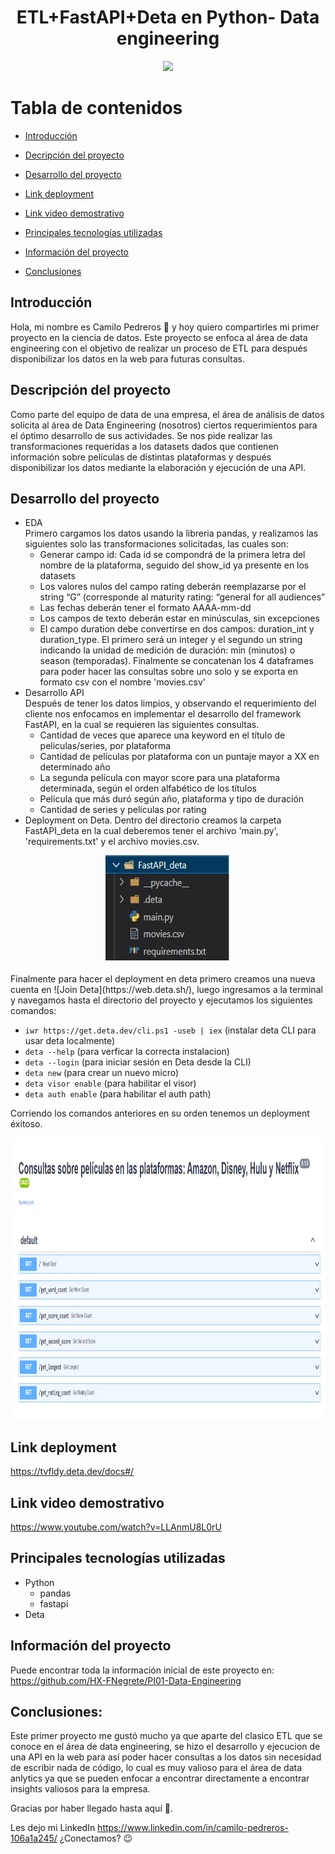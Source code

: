 <h1 align="center"> ETL+FastAPI+Deta en Python- Data engineering </h1>

<p align="center">
   <img src="https://img.shields.io/badge/STATUS-%20FINALIZADO-green">
   </p>
   
# Tabla de contenidos
* [Introducción](#Introducción)

* [Decripción del proyecto](#Descripción-del-proyecto)

* [Desarrollo del proyecto](#Desarrollo-del-proyecto)

* [Link deployment](#Link-deployment)

* [Link video demostrativo](#Link-video-demostrativo)

* [Principales tecnologías utilizadas](#Principales-tecnologías-utilizadas)

* [Información del proyecto](#Información-del-proyecto)

* [Conclusiones](#Conclusiones)

## Introducción
Hola, mi nombre es Camilo Pedreros :wave: y hoy quiero compartirles mi primer proyecto
en la ciencia de datos. Este proyecto se enfoca al área de data engineering con el objetivo de realizar un proceso de ETL para después disponibilizar los datos en la web para futuras consultas.

## Descripción del proyecto
Como parte del equipo de data de una empresa, el área de análisis de datos solicita al área de Data Engineering (nosotros) ciertos requerimientos para el óptimo desarrollo de sus actividades.
Se nos pide realizar  las transformaciones requeridas a los datasets dados que contienen información sobre películas de distintas plataformas y después disponibilizar los datos mediante la elaboración y ejecución de una API.


## Desarrollo del proyecto

*  EDA \
Primero cargamos los datos usando la libreria pandas, y realizamos las siguientes solo las  transformaciones solicitadas, las cuales son:
    + Generar campo id: Cada id se compondrá de la primera letra del nombre de la plataforma, seguido del show_id ya presente en los datasets 
    + Los valores nulos del campo rating deberán reemplazarse por el string “G” (corresponde al maturity rating: “general for all audiences”
    + Las fechas deberán tener el formato AAAA-mm-dd
    + Los campos de texto deberán estar en minúsculas, sin excepciones
    + El campo duration debe convertirse en dos campos: duration_int y duration_type. El primero será un integer y el segundo un string indicando la unidad de medición de duración: min (minutos) o season (temporadas).
Finalmente se concatenan los 4 dataframes para poder hacer las consultas sobre uno solo y se exporta en formato csv con el nombre 'movies.csv'
* Desarrollo API\
Después de tener los datos limpios, y observando el requerimiento del cliente nos enfocamos en implementar el desarrollo del framework FastAPI, en la cual se requieren las siguientes consultas.
    + Cantidad de veces que aparece una keyword en el título de peliculas/series, por plataforma
    + Cantidad de películas por plataforma con un puntaje mayor a XX en determinado año
    + La segunda película con mayor score para una plataforma determinada, según el orden alfabético de los títulos
    + Película que más duró según año, plataforma y tipo de duración
    + Cantidad de series y películas por rating
* Deployment on Deta.
Dentro del directorio creamos la carpeta FastAPI_deta en la cual deberemos tener el archivo 'main.py', 'requirements.txt' y el archivo movies.csv.
<p align="center">
  <img width="200" height="172" src="Images/dependencias.jpg">
</p>
Finalmente para hacer el deployment en deta primero creamos una nueva cuenta en ![Join Deta](https://web.deta.sh/), luego ingresamos a la terminal y navegamos hasta el directorio del proyecto y ejecutamos los siguientes comandos:

* `iwr https://get.deta.dev/cli.ps1 -useb | iex` (instalar deta CLI para usar deta localmente)
* `deta --help` (para verficar la correcta instalacion)
* `deta --login` (para iniciar sesión en Deta desde la CLI)
* `deta new` (para crear un nuevo micro)
* `deta visor enable` (para habilitar el visor)
* `deta auth enable` (para habilitar el auth path)

Corriendo los comandos anteriores en su orden tenemos un deployment éxitoso.
<p align="center">
  <img width="700" height="450" src="Images/APIweb.png">
</p>

## Link deployment 
https://tvfldy.deta.dev/docs#/

## Link video demostrativo 
https://www.youtube.com/watch?v=LLAnmU8L0rU

## Principales tecnologías utilizadas

* Python
    + pandas
    + fastapi
* Deta

## Información del proyecto
Puede encontrar toda la información inicial de este proyecto en: https://github.com/HX-FNegrete/PI01-Data-Engineering
## Conclusiones:

Este primer proyecto me gustó mucho ya que aparte del clasico ETL que se conoce en el área de data engineering, se hizo el desarrollo y ejecucion de una API en la web para así poder hacer consultas a los datos sin necesidad de escribir nada de código, lo cual es muy valioso para el área de data anlytics ya que se pueden enfocar a encontrar directamente a encontrar insights valiosos para la empresa.

Gracias por haber llegado hasta aquí 💛.

Les dejo mi LinkedIn https://www.linkedin.com/in/camilo-pedreros-106a1a245/ ¿Conectamos? 😉
